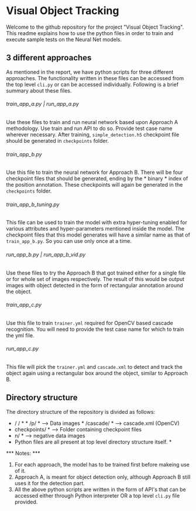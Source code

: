 # Visual Object Tracking
Welcome to the github repository for the project "Visual Object Tracking". This readme explains how to use the python files in order to train and execute sample tests on the Neural Net models.
## 3 different approaches
As mentioned in the report, we have python scripts for three different approaches. The functionality written in these files can be accessed from the top level `cli.py` or can be accessed individually.
Following is a brief summary about these files.
###### train_app_a.py | run_app_a.py
Use these files to train and run neural network based upon Approach A methodology. Use train and run API to do so. Provide test case name wherever necessary. After training, `simple_detection.h5` checkpoint file should be generated in `checkpoints` folder.
###### train_app_b.py 
Use this file to train the neural network for Approach B. There will be four checkpoint files that should be generated, ending by the * binary * index of the position annotation. These checkpoints will again be generated in the `checkpoints` folder.
###### train_app_b_tuning.py
This file can be used to train the model with extra hyper-tuning enabled for various attributes and hyper-parameters mentioned inside the model. The checkpoint files that this model generates will have a similar name as that of `train_app_b.py`. So you can use only once at a time.
###### run_app_b.py | run_app_b_vid.py
Use these files to try the Approach B that got trained either for a single file or for whole set of images respectively. The result of this would be output images with object detected in the form of rectangular annotation around the object.
###### train_app_c.py
Use this file to train `trainer.yml` required for OpenCV based cascade recognition. You will need to provide the test case name for which to train the yml file.
###### run_app_c.py
This file will pick the `trainer.yml` and `cascade.xml` to detect and track the object again using a rectangular box around the object, similar to Approach B.
## Directory structure
The directory structure of the repository is divided as follows:
* <test-dataset> / <test-dataset> / *
                              * /p/  <images> *  --> Data images
                              * /cascade/ *   --> cascade.xml (OpenCV)
* checkpoints/ *    --> Folder containing checkpoint files
* n/ *    --> negative data images
* Python files are all present at top level directory structure itself. *

*** Notes: ***
1) For each approach, the model has to be trained first before makeing use of it.
2) Approach A, is meant for object detection only, although Approach B still uses it for the detection part.
3) All the above python scripts are written in the form of API's that can be accessed either through Python interpreter OR a top level `cli.py` file provided.
